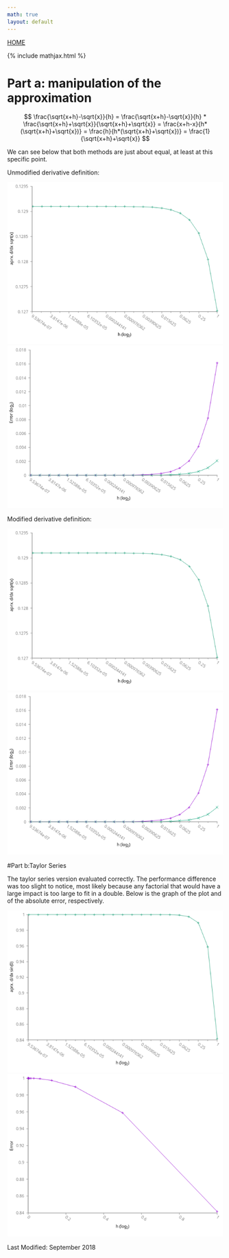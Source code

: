 ```yaml
---
math: true
layout: default
---
```

<a href="https://ammonhepworth.github.io/MATH4610/index">HOME</a>

{% include mathjax.html %}

# Part a: manipulation of the approximation

$$ \frac{\sqrt{x+h}-\sqrt{x}}{h} = \frac{\sqrt{x+h}-\sqrt{x}}{h} * \frac{\sqrt{x+h}+\sqrt{x}}{\sqrt{x+h}+\sqrt{x}}
= \frac{x+h-x}{h*(\sqrt{x+h}+\sqrt{x})} = \frac{h}{h*(\sqrt{x+h}+\sqrt{x})} = \frac{1}{\sqrt{x+h}+\sqrt{x}} $$


We can see below that both methods are just about equal, at least at this specific point.

Unmodified derivative definition:

![](sqrtPlot.png)
![](sqrtError.png)

Modified derivative definition:

![](sqrtNewPlot.png)
![](sqrtNewError.png)


#Part b:Taylor Series

The taylor series version evaluated correctly. The performance difference was too slight to notice, most likely because any factorial that would have a large impact is too large to fit in a double. Below is the graph of the plot and of the absolute error, respectively.

![](sinPlot.png)
![](sinError.png)

Last Modified: September 2018
